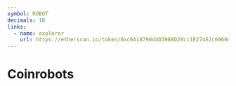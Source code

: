 ```yaml
---
symbol: ROBOT
decimals: 18
links:
  - name: explorer
    url: https://etherscan.io/token/0xc6A18790d4D3988D28cc1E274E2c696602ea4343
---
```


# Coinrobots
